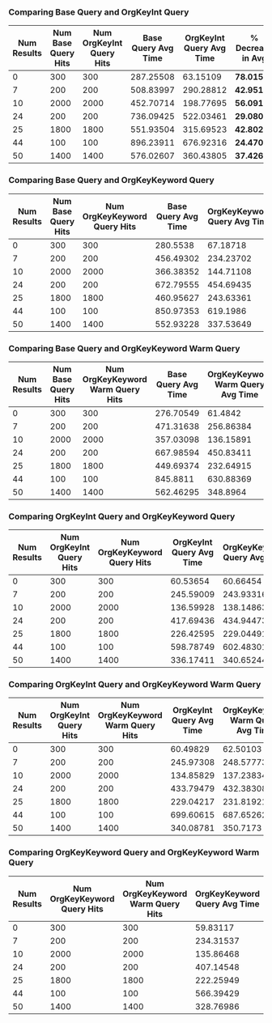 ### Comparing Base Query and OrgKeyInt Query

Num Results|Num Base Query Hits|Num OrgKeyInt Query Hits|Base Query Avg Time|OrgKeyInt Query Avg Time|\% Decrease in Avg|Base Query Median Time|OrgKeyInt Query Median Time|\% Decrease in Median|Base Query 95th Percentile|OrgKeyInt Query 95th Percentile|\% Decrease in 95th Percentile
------------|------------|------------|------------|------------|------------|------------|------------|------------|------------|------------|------------
0|300|300|287.25508|63.15109|**78.01568**|276.83055|60.41729|**78.17535**|382.16281|80.194|**79.01575**
7|200|200|508.83997|290.28812|**42.951**|504.70507|293.56658|**41.83403**|602.54394|331.55042|**44.9749**
10|2000|2000|452.70714|198.77695|**56.09149**|421.16261|166.39304|**60.49197**|667.11749|351.63676|**47.29013**
24|200|200|736.09425|522.03461|**29.08047**|722.79108|501.94395|**30.55477**|893.34407|706.51621|**20.91332**
25|1800|1800|551.93504|315.69523|**42.8021**|500.947|262.76815|**47.54572**|821.47478|578.9987|**29.51717**
44|100|100|896.23911|676.92316|**24.4707**|872.16794|649.15836|**25.56957**|1176.22304|838.44185|**28.71744**
50|1400|1400|576.02607|360.43805|**37.42678**|507.16686|288.35893|**43.14318**|912.40693|694.22992|**23.91225**

### Comparing Base Query and OrgKeyKeyword Query

Num Results|Num Base Query Hits|Num OrgKeyKeyword Query Hits|Base Query Avg Time|OrgKeyKeyword Query Avg Time|\% Decrease in Avg|Base Query Median Time|OrgKeyKeyword Query Median Time|\% Decrease in Median|Base Query 95th Percentile|OrgKeyKeyword Query 95th Percentile|\% Decrease in 95th Percentile
------------|------------|------------|------------|------------|------------|------------|------------|------------|------------|------------|------------
0|300|300|280.5538|67.18718|**76.05194**|271.67583|59.85451|**77.96841**|354.78115|79.76198|**77.51798**
7|200|200|456.49302|234.23702|**48.68771**|444.30912|234.36999|**47.25069**|529.15111|257.25209|**51.384**
10|2000|2000|366.38352|144.71108|**60.50284**|350.1904|126.80352|**63.79012**|458.78842|223.93892|**51.18906**
24|200|200|672.79555|454.69435|**32.41716**|655.53021|433.72452|**33.83607**|783.19179|573.44804|**26.78064**
25|1800|1800|460.95627|243.63361|**47.14605**|426.04244|211.85863|**50.27288**|670.74113|459.58456|**31.48108**
44|100|100|850.97353|619.1986|**27.23644**|850.11685|604.86495|**28.8492**|962.65721|717.80014|**25.43554**
50|1400|1400|552.93228|337.53649|**38.95518**|486.32014|270.07747|**44.46509**|852.93571|651.20617|**23.6512**

### Comparing Base Query and OrgKeyKeyword Warm Query

Num Results|Num Base Query Hits|Num OrgKeyKeyword Warm Query Hits|Base Query Avg Time|OrgKeyKeyword Warm Query Avg Time|\% Decrease in Avg|Base Query Median Time|OrgKeyKeyword Warm Query Median Time|\% Decrease in Median|Base Query 95th Percentile|OrgKeyKeyword Warm Query 95th Percentile|\% Decrease in 95th Percentile
------------|------------|------------|------------|------------|------------|------------|------------|------------|------------|------------|------------
0|300|300|276.70549|61.4842|**77.77991**|274.79649|60.43577|**78.00708**|309.7899|71.97475|**76.76659**
7|200|200|471.31638|256.86384|**45.50076**|447.90363|243.22593|**45.69682**|543.26382|291.27958|**46.3834**
10|2000|2000|357.03098|136.15891|**61.86356**|341.53283|123.75188|**63.76574**|447.06384|216.76992|**51.51254**
24|200|200|667.98594|450.83411|**32.50844**|665.45343|450.9176|**32.23904**|716.56598|496.01717|**30.77858**
25|1800|1800|449.69374|232.64915|**48.26498**|416.91399|189.14604|**54.63188**|673.71919|441.71247|**34.43671**
44|100|100|845.8811|630.88369|**25.41698**|852.55873|628.49355|**26.2815**|924.94488|707.65686|**23.492**
50|1400|1400|562.46295|348.8964|**37.96989**|496.30105|280.96998|**43.38719**|872.57283|653.77734|**25.07475**

### Comparing OrgKeyInt Query and OrgKeyKeyword Query

Num Results|Num OrgKeyInt Query Hits|Num OrgKeyKeyword Query Hits|OrgKeyInt Query Avg Time|OrgKeyKeyword Query Avg Time|\% Decrease in Avg|OrgKeyInt Query Median Time|OrgKeyKeyword Query Median Time|\% Decrease in Median|OrgKeyInt Query 95th Percentile|OrgKeyKeyword Query 95th Percentile|\% Decrease in 95th Percentile
------------|------------|------------|------------|------------|------------|------------|------------|------------|------------|------------|------------
0|300|300|60.53654|60.66454|-0.21144|59.61311|60.08196|-0.78649|68.82668|66.35404|*3.59256*
7|200|200|245.59009|243.93316|*0.67467*|244.54308|242.35904|*0.89311*|275.18933|271.37457|*1.38623*
10|2000|2000|136.59928|138.14863|-1.13423|124.13132|126.04511|-1.54175|215.44042|215.87106|-0.19989
24|200|200|417.69436|434.94473|-4.1299|416.53955|428.38645|-2.84412|480.03314|504.70864|`-5.14037`
25|1800|1800|226.42595|229.04491|-1.15665|185.40311|185.83906|-0.23514|409.83504|404.5778|*1.28277*
44|100|100|598.78749|602.48301|-0.61717|583.8182|591.55488|-1.32519|712.0409|670.91203|**5.77619**
50|1400|1400|336.17411|340.65244|-1.33215|269.60945|271.72458|-0.78452|663.13186|649.44689|*2.06369*

### Comparing OrgKeyInt Query and OrgKeyKeyword Warm Query

Num Results|Num OrgKeyInt Query Hits|Num OrgKeyKeyword Warm Query Hits|OrgKeyInt Query Avg Time|OrgKeyKeyword Warm Query Avg Time|\% Decrease in Avg|OrgKeyInt Query Median Time|OrgKeyKeyword Warm Query Median Time|\% Decrease in Median|OrgKeyInt Query 95th Percentile|OrgKeyKeyword Warm Query 95th Percentile|\% Decrease in 95th Percentile
------------|------------|------------|------------|------------|------------|------------|------------|------------|------------|------------|------------
0|300|300|60.49829|62.50103|-3.31041|59.79955|60.95445|-1.93129|69.88692|74.94807|`-7.24191`
7|200|200|245.97308|248.57773|-1.05892|241.71507|246.83905|-2.11984|272.45673|288.28928|`-5.81103`
10|2000|2000|134.85829|137.23834|-1.76485|122.45452|124.81737|-1.92957|217.30136|220.69685|-1.56257
24|200|200|433.79479|432.38308|*0.32543*|423.65098|429.44849|-1.36846|540.36736|520.88522|*3.60535*
25|1800|1800|229.04217|231.81921|-1.21246|182.47056|192.50703|`-5.50032`|444.20018|437.65804|*1.47279*
44|100|100|699.60615|687.65262|*1.70861*|689.78417|677.67644|*1.75529*|787.58597|806.96893|-2.46106
50|1400|1400|340.08781|350.7173|-3.12551|275.87914|277.95351|-0.75191|650.23066|644.39496|*0.89748*

### Comparing OrgKeyKeyword Query and OrgKeyKeyword Warm Query

Num Results|Num OrgKeyKeyword Query Hits|Num OrgKeyKeyword Warm Query Hits|OrgKeyKeyword Query Avg Time|OrgKeyKeyword Warm Query Avg Time|\% Decrease in Avg|OrgKeyKeyword Query Median Time|OrgKeyKeyword Warm Query Median Time|\% Decrease in Median|OrgKeyKeyword Query 95th Percentile|OrgKeyKeyword Warm Query 95th Percentile|\% Decrease in 95th Percentile
------------|------------|------------|------------|------------|------------|------------|------------|------------|------------|------------|------------
0|300|300|59.83117|63.34734|`-5.87682`|58.97379|61.25498|-3.86814|68.85314|78.75609|`-14.38271`
7|200|200|234.31537|237.34425|-1.29265|233.11353|235.21948|-0.9034|263.6546|270.50498|-2.59824
10|2000|2000|135.86468|138.97088|-2.28625|123.17312|125.53644|-1.9187|210.07119|214.78179|-2.24238
24|200|200|407.14548|413.13623|-1.4714|397.7139|404.43492|-1.68991|469.26858|470.99237|-0.36734
25|1800|1800|222.25949|223.7286|-0.66099|180.65655|181.23496|-0.32017|403.67147|404.93567|-0.31318
44|100|100|566.39429|581.50951|-2.66867|558.68852|565.28187|-1.18015|635.15377|702.02589|`-10.52849`
50|1400|1400|328.76986|331.51297|-0.83436|268.99254|270.17498|-0.43958|605.72319|605.37257|*0.05788*

